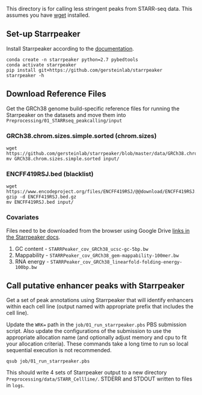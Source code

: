 

This directory is for calling less stringent peaks from STARR-seq data. This assumes you have [wget](https://www.gnu.org/software/wget/) installed.

## Set-up Starrpeaker
Install Starrpeaker according to the [documentation](https://github.com/gersteinlab/starrpeaker).

```
conda create -n starrpeaker python=2.7 pybedtools
conda activate starrpeaker
pip install git+https://github.com/gersteinlab/starrpeaker
starrpeaker -h
```

## Download Reference Files
Get the GRCh38 genome build-specific reference files for running the Starrpeaker on the datasets and move them into `Preprocessing/01_STARRseq_peakcalling/input`

### GRCh38.chrom.sizes.simple.sorted (chrom.sizes)
```
wget https://github.com/gersteinlab/starrpeaker/blob/master/data/GRCh38.chrom.sizes.simple.sorted
mv GRCh38.chrom.sizes.simple.sorted input/
```

### ENCFF419RSJ.bed (blacklist)
```
wget https://www.encodeproject.org/files/ENCFF419RSJ/@@download/ENCFF419RSJ.bed.gz
gzip -d ENCFF419RSJ.bed.gz
mv ENCFF419RSJ.bed input/
```

### Covariates
Files need to be downloaded from the browser using Google Drive [links in the Starrpeaker docs](https://github.com/gersteinlab/starrpeaker#covariates).
1. GC content - `STARRPeaker_cov_GRCh38_ucsc-gc-5bp.bw`
2. Mappability - `STARRPeaker_cov_GRCh38_gem-mappability-100mer.bw`
3. RNA energy - `STARRPeaker_cov_GRCh38_linearfold-folding-energy-100bp.bw`

## Call putative enhancer peaks with Starrpeaker
Get a set of peak annotations using Starrpeaker that will identify enhancers within each cell line (output named with appropriate prefix that includes the cell line).

Update the `WRK=` path in the `job/01_run_starrpeaker.pbs` PBS submission script. Also update the configurations of the submission to use the appropriate allocation name (and optionally adjust memory and cpu to fit your allocation criteria). These commands take a long time to run so local sequential execution is not recommended.

`qsub job/01_run_starrpeaker.pbs`

This should write 4 sets of Starrpeaker output to a new directory `Preprocessing/data/STARR_Cellline/`. STDERR and STDOUT written to files in `logs`.
